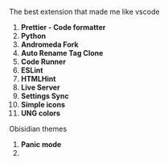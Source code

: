 The best extension that made me like vscode
1. **Prettier - Code formatter**
2. **Python**
3. **Andromeda Fork**
4. **Auto Rename Tag Clone**
5. **Code Runner**
6. **ESLint**
7. **HTMLHint**
8. **Live Server**
9. **Settings Sync**
10. **Simple icons**
11. **UNG colors**


Obisidian themes

1. **Panic mode**
2. 


